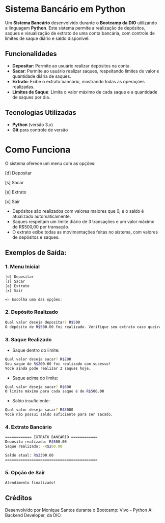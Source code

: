 # Sistema Bancário em Python

Um **Sistema Bancário** desenvolvido durante o **Bootcamp da DIO** utilizando a linguagem **Python**. Este sistema permite a realização de depósitos, saques e visualização de extrato de uma conta bancária, com controle de limites de saque diário e saldo disponível.

## Funcionalidades

- **Depositar**: Permite ao usuário realizar depósitos na conta.
- **Sacar**: Permite ao usuário realizar saques, respeitando limites de valor e quantidade diária de saques.
- **Extrato**: Exibe o extrato bancário, mostrando todas as operações realizadas.
- **Limites de Saque**: Limita o valor máximo de cada saque e a quantidade de saques por dia.

## Tecnologias Utilizadas

- **Python** (versão 3.x)
- **Git** para controle de versão


# Como Funciona

O sistema oferece um menu com as opções:

[d] Depositar

[s] Sacar

[e] Extrato

[x] Sair

- Depósitos são realizados com valores maiores que 0, e o saldo é atualizado automaticamente.
- Saques respeitam um limite diário de 3 transações e um valor máximo de R$500,00 por transação.
- O extrato exibe todas as movimentações feitas no sistema, com valores de depósitos e saques.


## Exemplos de Saída:

### 1. Menu Inicial

```sh
[d] Depositar
[s] Sacar
[e] Extrato
[x] Sair

=> Escolha uma das opções:
```
### 2. Depósito Realizado

```sh
Qual valor deseja depositar? R$500
O depósito de R$500.00 foi realizado. Verifique seu extrato caso queira confirmar o valor em conta.
```

### 3. Saque Realizado

- Saque dentro do limite:

```sh
Qual valor deseja sacar? R$200
Seu saque de R$200.00 foi realizado com sucesso!
Você ainda pode realizar 2 saques hoje.
```

- Saque acima do limite:

```sh
Qual valor deseja sacar? R$600
O limite máximo para cada saque é de R$500.00
```

- Saldo insuficiente:

```sh
Qual valor deseja sacar? R$3000
Você não possui saldo suficiente para ser sacado.
```

### 4. Extrato Bancário

```sh
============ EXTRATO BANCÁRIO ============
Depósito realizado: R$500.00
Saque realizado: -R$200.00

Saldo atual: R$2300.00
==========================================
```

### 5. Opção de Sair

```sh
Atendimento finalizado!
```

## Créditos
Desenvolvido por Monique Santos durante o Bootcamp: Vivo - Python AI Backend Developer, da DIO.
